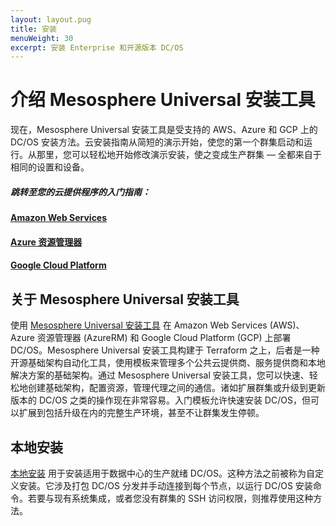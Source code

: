 ```yaml
---
layout: layout.pug
title: 安装
menuWeight: 30
excerpt: 安装 Enterprise 和开源版本 DC/OS
---
```


# 介绍 Mesosphere Universal 安装工具

现在，Mesosphere Universal 安装工具是受支持的 AWS、Azure 和 GCP 上的 DC/OS 安装方法。云安装指南从简短的演示开始，使您的第一个群集启动和运行。从那里，您可以轻松地开始修改演示安装，使之变成生产群集 — 全都来自于相同的设置和设备。


##### 跳转至您的云提供程序的入门指南：

#### [Amazon Web Services](/mesosphere/dcos/cn/2.0/installing/evaluation/aws/)

#### [Azure 资源管理器](/mesosphere/dcos/cn/2.0/installing/evaluation/azure/)

#### [Google Cloud Platform](/mesosphere/dcos/cn/2.0/installing/evaluation/gcp/)


## 关于 Mesosphere Universal 安装工具

使用 [Mesosphere Universal 安装工具](/mesosphere/dcos/cn/2.0/installing/evaluation/) 在 Amazon Web Services (AWS)、Azure 资源管理器 (AzureRM) 和 Google Cloud Platform (GCP) 上部署 DC/OS。Mesosphere Universal 安装工具构建于 Terraform 之上，后者是一种开源基础架构自动化工具，使用模板来管理多个公共云提供商、服务提供商和本地解决方案的基础架构。通过 Mesosphere Universal 安装工具，您可以快速、轻松地创建基础架构，配置资源，管理代理之间的通信。诸如扩展群集或升级到更新版本的 DC/OS 之类的操作现在非常容易。入门模板允许快速安装 DC/OS，但可以扩展到包括升级在内的完整生产环境，甚至不让群集发生停顿。


## 本地安装

[本地安装](/mesosphere/dcos/cn/2.0/installing/production/) 用于安装适用于数据中心的生产就绪 DC/OS。这种方法之前被称为自定义安装。它涉及打包 DC/OS 分发并手动连接到每个节点，以运行 DC/OS 安装命令。若要与现有系统集成，或者您没有群集的 SSH 访问权限，则推荐使用这种方法。
